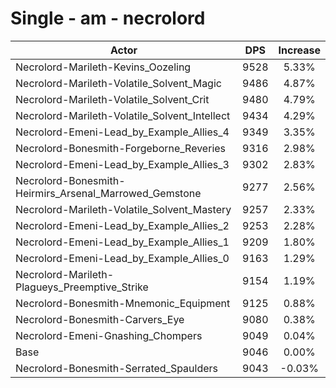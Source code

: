 # Single - am - necrolord
| Actor | DPS | Increase |
|---|:---:|:---:|
|Necrolord-Marileth-Kevins_Oozeling|9528|5.33%|
|Necrolord-Marileth-Volatile_Solvent_Magic|9486|4.87%|
|Necrolord-Marileth-Volatile_Solvent_Crit|9480|4.79%|
|Necrolord-Marileth-Volatile_Solvent_Intellect|9434|4.29%|
|Necrolord-Emeni-Lead_by_Example_Allies_4|9349|3.35%|
|Necrolord-Bonesmith-Forgeborne_Reveries|9316|2.98%|
|Necrolord-Emeni-Lead_by_Example_Allies_3|9302|2.83%|
|Necrolord-Bonesmith-Heirmirs_Arsenal_Marrowed_Gemstone|9277|2.56%|
|Necrolord-Marileth-Volatile_Solvent_Mastery|9257|2.33%|
|Necrolord-Emeni-Lead_by_Example_Allies_2|9253|2.28%|
|Necrolord-Emeni-Lead_by_Example_Allies_1|9209|1.80%|
|Necrolord-Emeni-Lead_by_Example_Allies_0|9163|1.29%|
|Necrolord-Marileth-Plagueys_Preemptive_Strike|9154|1.19%|
|Necrolord-Bonesmith-Mnemonic_Equipment|9125|0.88%|
|Necrolord-Bonesmith-Carvers_Eye|9080|0.38%|
|Necrolord-Emeni-Gnashing_Chompers|9049|0.04%|
|Base|9046|0.00%|
|Necrolord-Bonesmith-Serrated_Spaulders|9043|-0.03%|
